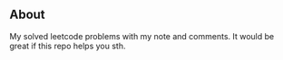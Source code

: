 ## About
My solved leetcode problems with my note and comments.
It would be great if this repo helps you sth.